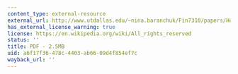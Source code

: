 ```yaml
---
content_type: external-resource
external_url: http://www.utdallas.edu/~nina.baranchuk/Fin7310/papers/HolmstromTirole1997.pdf
has_external_license_warning: true
license: https://en.wikipedia.org/wiki/All_rights_reserved
status: ''
title: PDF - 2.5MB
uid: a6f17f36-478c-4403-ab66-09d4f854ef7c
wayback_url: ''
---
```


